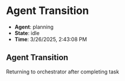# Agent Transition

- **Agent**: planning
- **State**: idle
- **Time**: 3/26/2025, 2:43:08 PM

## Agent Transition

Returning to orchestrator after completing task

